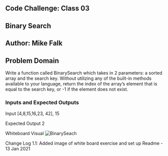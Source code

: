## Code Challenge: Class 03
## Binary Search
## Author: Mike Falk

## Problem Domain
Write a function called BinarySearch which takes in 2 parameters: a sorted array and the search key. Without utilizing any of the built-in methods available to your language, return the index of the array’s element that is equal to the search key, or -1 if the element does not exist.
### Inputs and Expected Outputs

Input
[4,8,15,16,23, 42], 15

Expected Output
2

Whiteboard Visual
![BinarySeach](/c-sharp/Assets/BinarySearch.png)

Change Log
1.1: Added image of white board exercise and set up Readme - 13 Jan 2021
